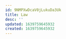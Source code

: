 ```yaml
---
id: 9NMPXwDcaV0jLukuDa3Uk
title: Law
desc: ''
updated: 1639759645932
created: 1639759645932
---
```


